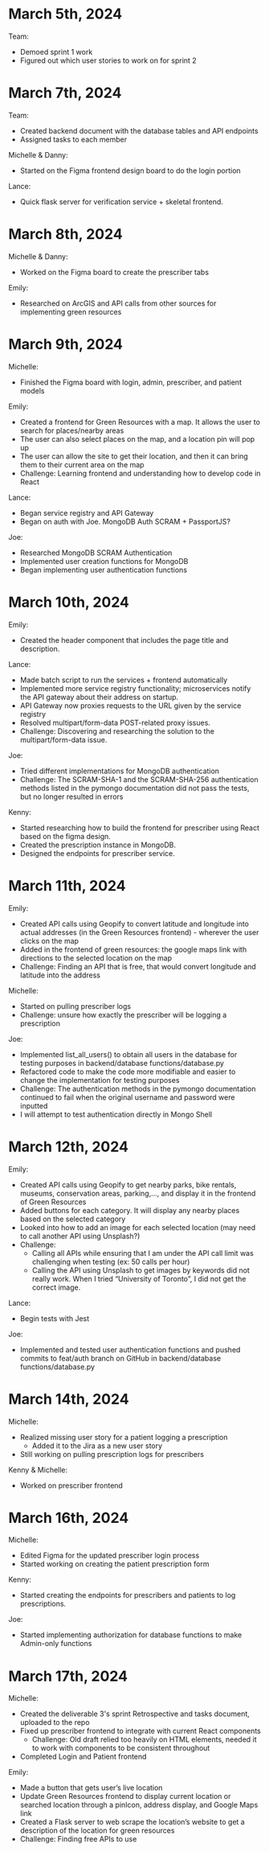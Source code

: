 # March 5th, 2024
Team:
- Demoed sprint 1 work
- Figured out which user stories to work on for sprint 2

# March 7th, 2024
Team:
- Created backend document with the database tables and API endpoints
- Assigned tasks to each member
  
Michelle & Danny:
- Started on the Figma frontend design board to do the login portion
  
Lance:
- Quick flask server for verification service + skeletal frontend.

# March 8th, 2024
Michelle & Danny:
- Worked on the Figma board to create the prescriber tabs
  
Emily:
- Researched on ArcGIS and API calls from other sources for implementing green resources

# March 9th, 2024
Michelle:
- Finished the Figma board with login, admin, prescriber, and patient models
  
Emily: 
- Created a frontend for Green Resources with a map. It allows the user to search for places/nearby areas
- The user can also select places on the map, and a location pin will pop up
- The user can allow the site to get their location, and then it can bring them to their current area on the map
- Challenge: Learning frontend and understanding how to develop code in React
  
Lance:
- Began service registry and API Gateway
- Began on auth with Joe. MongoDB Auth SCRAM + PassportJS?
  
Joe:
- Researched MongoDB SCRAM Authentication
- Implemented user creation functions for MongoDB
- Began implementing user authentication functions

# March 10th, 2024
Emily:
- Created the header component that includes the page title and description.
  
Lance:
- Made batch script to run the services + frontend automatically
- Implemented more service registry functionality; microservices notify the API gateway about their address on startup.
- API Gateway now proxies requests to the URL given by the service registry
- Resolved multipart/form-data POST-related proxy issues.
- Challenge: Discovering and researching the solution to the multipart/form-data issue.
  
Joe:
- Tried different implementations for MongoDB authentication
- Challenge: The SCRAM-SHA-1 and the SCRAM-SHA-256 authentication methods listed in the pymongo documentation did not pass the tests, but no longer resulted in errors

Kenny:
- Started researching how to build the frontend for prescriber using React based on the figma design.
- Created the prescription instance in MongoDB.
- Designed the endpoints for prescriber service.
	
# March 11th, 2024
Emily:
- Created API calls using Geopify to convert latitude and longitude into actual addresses (in the Green Resources frontend) - wherever the user clicks on the map
- Added in the frontend of green resources: the google maps link with directions to the selected location on the map
- Challenge: Finding an API that is free, that would convert longitude and latitude into the address
  
Michelle:
- Started on pulling prescriber logs
- Challenge: unsure how exactly the prescriber will be logging a prescription
  
Joe:
- Implemented list_all_users() to obtain all users in the database for testing purposes in backend/database functions/database.py
- Refactored code to make the code more modifiable and easier to change the implementation for testing purposes
- Challenge: The authentication methods in the pymongo documentation continued to fail when the original username and password were inputted
- I will attempt to test authentication directly in Mongo Shell

# March 12th, 2024
Emily:
- Created API calls using Geopify to get nearby parks, bike rentals, museums, conservation areas, parking,..., and display it in the frontend of Green Resources
- Added buttons for each category. It will display any nearby places based on the selected category
- Looked into how to add an image for each selected location (may need to call another API using Unsplash?)
- Challenge:
  - Calling all APIs while ensuring that I am under the API call limit was challenging when testing (ex: 50 calls per hour)
  - Calling the API using Unsplash to get images by keywords did not really work. When I tried “University of Toronto”, I did not get the correct image.
    
Lance:
- Begin tests with Jest
  
Joe:
- Implemented and tested user authentication functions and pushed commits to feat/auth branch on GitHub in backend/database functions/database.py

# March 14th, 2024
Michelle:
- Realized missing user story for a patient logging a prescription
	- Added it to the Jira as a new user story
- Still working on pulling prescription logs for prescribers
  
Kenny & Michelle:
- Worked on prescriber frontend

# March 16th, 2024
Michelle:
- Edited Figma for the updated prescriber login process
- Started working on creating the patient prescription form
  
Kenny:
- Started creating the endpoints for prescribers and patients to log prescriptions.
  
Joe:
- Started implementing authorization for database functions to make Admin-only functions

# March 17th, 2024
Michelle:
- Created the deliverable 3's sprint Retrospective and tasks document, uploaded to the repo
- Fixed up prescriber frontend to integrate with current React components
	- Challenge: Old draft relied too heavily on HTML elements, needed it to work with components to be consistent throughout
- Completed Login and Patient frontend 
  
Emily:
- Made a button that gets user’s live location
- Update Green Resources frontend to display current location or searched location through a pinIcon, address display, and Google Maps link
- Created a Flask server to web scrape the location’s website to get a description of the location for green resources
- Challenge: Finding free APIs to use

